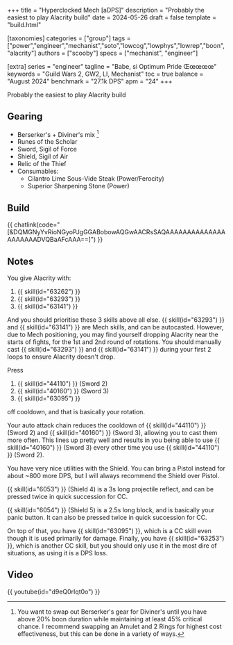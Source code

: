 +++
title = "Hyperclocked Mech [aDPS]"
description = "Probably the easiest to play Alacrity build"
date = 2024-05-26
draft = false
template = "build.html"

[taxonomies]
categories = ["group"]
tags = ["power","engineer","mechanist","soto","lowcog","lowphys","lowrep","boon","alacrity"]
authors = ["scooby"]
specs = ["mechanist", "engineer"]

[extra]
series = "engineer"
tagline = "Babe, si Optimum Pride Œœœœœ"
keywords = "Guild Wars 2, GW2, LI, Mechanist"
toc = true
balance = "August 2024"
benchmark = "27.1k DPS"
apm = "24"
+++

Probably the easiest to play Alacrity build

## Gearing

- Berserker's + Diviner's mix [^1]
- Runes of the Scholar
- Sword, Sigil of Force
- Shield, Sigil of Air
- Relic of the Thief
- Consumables:
  - Cilantro Lime Sous-Vide Steak (Power/Ferocity)
  - Superior Sharpening Stone (Power)
 
[^1]: You want to swap out Berserker's gear for Diviner's until you have above 20% boon duration while maintaining at least 45% critical chance. I recommend swapping an Amulet and 2 Rings for highest cost effectiveness, but this can be done in a variety of ways.

## Build

{{ chatlink(code="[&DQMGNyYvRioNGyoPJgGGABobowAQGwAACRsSAQAAAAAAAAAAAAAAAAAAAAADVQBaAFcAAA==]") }}

## Notes

You give Alacrity with:
1. {{ skill(id="63262") }}  
1. {{ skill(id="63293") }}  
1. {{ skill(id="63141") }}

And you should prioritise these 3 skills above all else. {{ skill(id="63293") }} and {{ skill(id="63141") }} are Mech skills, and can be autocasted. However, due to Mech positioning, you may find yourself dropping Alacrity near the starts of fights, for the 1st and 2nd round of rotations. You should manually cast {{ skill(id="63293") }} and {{ skill(id="63141") }} during your first 2 loops to ensure Alacrity doesn't drop.

Press

1. {{ skill(id="44110") }} (Sword 2)  
1. {{ skill(id="40160") }} (Sword 3)  
1. {{ skill(id="63095") }}  

off cooldown, and that is basically your rotation.

Your auto attack chain reduces the cooldown of {{ skill(id="44110") }} (Sword 2) and {{ skill(id="40160") }} (Sword 3), allowing you to cast them more often. This lines up pretty well and results in you being able to use {{ skill(id="40160") }} (Sword 3) every other time you use {{ skill(id="44110") }} (Sword 2).

You have very nice utilities with the Shield. You can bring a Pistol instead for about ~800 more DPS, but I will always recommend the Shield over Pistol. 

{{ skill(id="6053") }} (Shield 4) is a 3s long projectile reflect, and can be pressed twice in quick succession for CC. 

{{ skill(id="6054") }} (Shield 5) is a 2.5s long block, and is basically your panic button. It can also be pressed twice in quick succession for CC.

On top of that, you have {{ skill(id="63095") }}, which is a CC skill even though it is used primarily for damage. Finally, you have {{ skill(id="63253") }}, which is another CC skill, but you should only use it in the most dire of situations, as using it is a DPS loss.

## Video

{{ youtube(id="d9eQ0rIqt0o") }}

